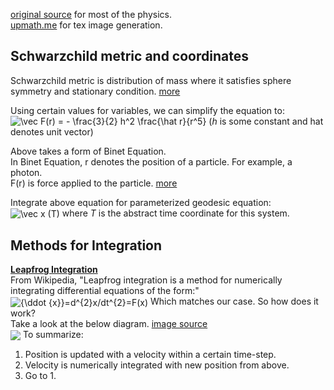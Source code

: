 [original source](http://rantonels.github.io/starless/) for most of the physics.  
[upmath.me](https://upmath.me/) for tex image generation.  


## Schwarzchild metric and coordinates  
Schwarzchild metric is distribution of mass where it satisfies sphere symmetry and stationary condition. [more](https://en.wikipedia.org/wiki/Schwarzschild_metric)

Using certain values for variables, we can simplify the equation to:  
<img src="https://tex.s2cms.ru/svg/%5Cvec%20F(r)%20%3D%20-%20%5Cfrac%7B3%7D%7B2%7D%20h%5E2%20%5Cfrac%7B%5Chat%20r%7D%7Br%5E5%7D" alt="\vec F(r) = - \frac{3}{2} h^2 \frac{\hat r}{r^5}" />
(*h* is some constant and hat denotes unit vector)

Above takes a form of Binet Equation.  
In Binet Equation, r denotes the position of a particle. For example, a photon.     
F(r) is force applied to the particle. [more](https://en.wikipedia.org/wiki/Binet_equation)

Integrate above equation for parameterized geodesic equation:  
<img align="center" src="https://tex.s2cms.ru/svg/%5Cvec%20x%20(T)" alt="\vec x (T)" /> where *T* is the abstract time coordinate for this system.  

## Methods for Integration  
[**Leapfrog Integration**](https://en.wikipedia.org/wiki/Leapfrog_integration)  
From Wikipedia, "Leapfrog integration is a method for numerically integrating differential equations of the form:"  
<img align="center" src="https://tex.s2cms.ru/svg/%7B%5Cddot%20%7Bx%7D%7D%3Dd%5E%7B2%7Dx%2Fdt%5E%7B2%7D%3DF(x)" alt="{\ddot {x}}=d^{2}x/dt^{2}=F(x)" />
Which matches our case. So how does it work?  
Take a look at the below diagram. [image source](http://einstein.drexel.edu/courses/Comp_Phys/Integrators/leapfrog/)    
<img align="center" src="https://cdn.glitch.com/631097e7-5a58-45aa-a51f-cc6b44f8b30b%2Fimage.png?1543388348310"/>
To summarize:  
1. Position is updated with a velocity within a certain time-step.
2. Velocity is numerically integrated with new position from above.
3. Go to 1.
